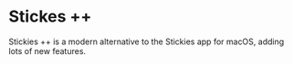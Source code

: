 # Stickes ++

Stickies ++ is a modern alternative to the Stickies app for macOS, adding lots of new features.